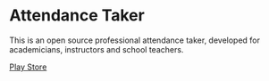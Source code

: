 # Attendance Taker

This is an open source professional attendance taker, developed for academicians, instructors and school teachers.

[Play Store](https://play.google.com/store/apps/details?id=com.ferid.app.classroom)